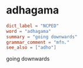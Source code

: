 # adhagama

``` toml
dict_label = "NCPED"
word = "adhagama"
summary = "going downwards"
grammar_comment = "mfn."
see_also = ["adho"]
```

going downwards

